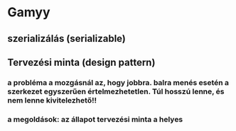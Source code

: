 # Gamyy
## szerializálás (serializable)
## Tervezési minta (design pattern)
### a probléma a mozgásnál az, hogy jobbra. balra menés esetén a szerkezet egyszerűen értelmezhetetlen. Túl hosszú lenne, és nem lenne kivitelezhető!!
### a megoldások: az állapot tervezési minta a helyes 